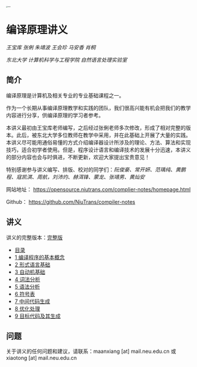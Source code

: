 <img src=".\figure\main.jpg" alt="main" style="zoom: 25%;" />

# 编译原理讲义

*王宝库 张俐 朱靖波 王会珍 马安香 肖桐*

*东北大学 计算机科学与工程学院 自然语言处理实验室*

## 简介

编译原理是计算机及相关专业的专业基础课程之一。

作为一个长期从事编译原理教学和实践的团队，我们很高兴能有机会把我们的教学内容进行分享，供编译原理的学习者参考。

本讲义最初由王宝库老师编写，之后经过张俐老师多次修改，形成了相对完整的版本。此后，被东北大学多位教师在教学中采用，并在此基础上开展了大量的实践。本讲义尽可能用通俗易懂的方式介绍编译器设计所涉及的理论、方法、算法和实现技巧，适合初学者使用。但是，程序设计语言和编译技术的发展十分迅速，本讲义的部分内容也会与时俱进，不断更新，欢迎大家提出宝贵意见！

特别感谢参与讲义编写、排版、校对的同学们：*阮俊豪、常开妍、范瑀纯、黄鹏程、寇凯淇、周航，刘沛灼、赫洱锋、蒙龙、张靖男、黄灿安*

网站地址： https://opensource.niutrans.com/complier-notes/homepage.html

Github： https://github.com/NiuTrans/compiler-notes


## 讲义

讲义的完整版本：[完整版](./pdf/compiler-notes.pdf)

- [目录](./pdf/contents.pdf)
- [1 编译程序的基本概念](./pdf/chapter1.pdf)
- [2 形式语言基础](./pdf/chapter2.pdf)
- [3 自动机基础](./pdf/chapter3.pdf)
- [4 词法分析](./pdf/chapter4.pdf)
- [5 语法分析](./pdf/chapter5.pdf)
- [6 符号表](./pdf/chapter6.pdf)
- [7 中间代码生成](./pdf/chapter7.pdf)
- [8 优化处理](./pdf/chapter8.pdf)
- [9 目标代码及其生成](./pdf/chapter9.pdf)

## 问题

关于讲义的任何问题和建议，请联系：maanxiang [at] mail.neu.edu.cn 或 xiaotong [at] mail.neu.edu.cn

